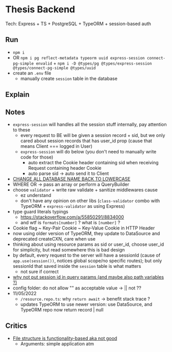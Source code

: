 # Thesis Backend

Tech: Express + TS + PostgreSQL + TypeORM + session-based auth

## Run

- `npm i`
- OR `npm i pg reflect-metadata typeorm uuid express-session connect-pg-simple envalid` + `npm i -D @types/pg @types/express-session @types/connect-pg-simple @types/uuid`
- create an `.env` file
  - manually create `session` table in the database

## Explain

## Notes

- `express-session` will handles all the session stuff internally, pay attention to these
  - every request to BE will be given a session record + sid, but we only cared about session records that has user_id prop (cause that means Client === logged in User)
  - `express-session` will do below (you don't need to manually write code for those)
    - auto extract the Cookie header containing sid when receiving Request containing header Cookie
    - auto parse sid -> auto send it to Client
- [CHANGE ALL DATABASE NAME BACK TO LOWERCASE](https://stackoverflow.com/a/55297938/8834000)
- WHERE OR -> pass an array or perform a QueryBuilder
- choose `validator` + write raw validate + sanitize middlewares cause
  - ez understand
  - don't have any opinion on other libs (`class-validator` combo with TypeORM + `express-validator` as using Express)
- type guard literals typings
  - <https://stackoverflow.com/a/55850291/8834000>
  - and wtf is `formats[number]` ? what is `[number]` ?
- Cookie flag ~ Key-Pair Cookie ~ Key-Value Cookie in HTTP Header
- now using older version of TypeORM, they update to DataSource and deprecated createCXN, care when use
- thinking about using resource params as sid or user_id, choose user_id for simplicity, but read somewhere this is bad design
- by default, every request to the server will have a sessionId (cause of `app.use(session())`, notices global scope/no specific routes); but only sessionId that saved inside the `session` table is what matters
  - not sure if correct
- [why not put session id in query params (and maybe also path variables ?)](https://stackoverflow.com/a/35090676/8834000)
- config folder: do not allow "" as acceptable value -> || not ??
- 11/05/2022
  - `/resource.repo.ts`: why `return await` -> benefit stack trace ?
  - updates TypeORM to use newer version: use DataSource, and TypeORM repo now return record | null

## Critics

- [File structure is functionality-based aka not good](https://github.com/goldbergyoni/nodebestpractices/blob/master/sections/projectstructre/breakintcomponents.md)
  - Arguments: simple application atm
